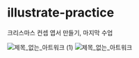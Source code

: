 # illustrate-practice
크리스마스 컨셉 엽서 만들기, 마지막 수업


![제목_없는_아트워크 (1)](https://user-images.githubusercontent.com/88579497/145531263-63afafff-557f-46f8-b2d0-92dcaec8b093.jpg)
![제목_없는_아트워크](https://user-images.githubusercontent.com/88579497/145531270-483291b5-3414-45a8-8e4c-713059ed7571.jpg)
